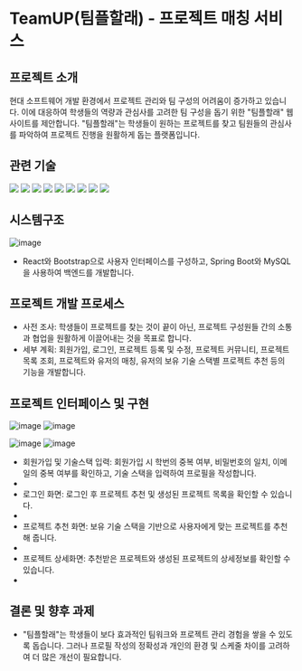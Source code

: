# TeamUP(팀플할래) - 프로젝트 매칭 서비스

## 프로젝트 소개


현대 소프트웨어 개발 환경에서 프로젝트 관리와 팀 구성의 어려움이 증가하고 있습니다. 이에 대응하여 학생들의 역량과 관심사를 고려한 팀 구성을 돕기 위한 "팀플할래" 웹사이트를 제안합니다. "팀플할래"는 학생들이 원하는 프로젝트를 찾고 팀원들의 관심사를 파악하여 프로젝트 진행을 원활하게 돕는 플랫폼입니다.


## 관련 기술


<img src="https://img.shields.io/badge/python-3776AB?style=for-the-badge&logo=python&logoColor=white"> <img src="https://img.shields.io/badge/java-FF160B?style=for-the-badge&logo=java&logoColor=white"> <img src="https://img.shields.io/badge/springboot-6DB33F?style=for-the-badge&logo=springboot&logoColor=white"> <img src="https://img.shields.io/badge/mysql-4479A1?style=for-the-badge&logo=mysql&logoColor=white"> <img src="https://img.shields.io/badge/jQuery-0769AD?style=for-the-badge&logo=jQuery&logoColor=white"> <img src="https://img.shields.io/badge/RestFulApi-3693F3?style=for-the-badge&logo=icloud&logoColor=white"> <img src="https://img.shields.io/badge/anaconda-44A833?style=for-the-badge&logo=anaconda&logoColor=white"> <img src="https://img.shields.io/badge/react-61DAFB?style=for-the-badge&logo=react&logoColor=white"> <img src="https://img.shields.io/badge/bootstrap-7952B3?style=for-the-badge&logo=bootstrap&logoColor=white">


## 시스템구조


![image](https://github.com/kchy0625/teamup/assets/56716209/f9a5b3f1-484b-4808-96bc-ebed686b1183)
- React와 Bootstrap으로 사용자 인터페이스를 구성하고, Spring Boot와 MySQL을 사용하여 백엔드를 개발합니다.


## 프로젝트 개발 프로세스


- 사전 조사: 학생들이 프로젝트를 찾는 것이 끝이 아닌, 프로젝트 구성원들 간의 소통과 협업을 원활하게 이끌어내는 것을 목표로 합니다.
- 세부 계획: 회원가입, 로그인, 프로젝트 등록 및 수정, 프로젝트 커뮤니티, 프로젝트 목록 조회, 프로젝트와 유저의 매칭, 유저의 보유 기술 스택별 프로젝트 추천 등의 기능을 개발합니다.


## 프로젝트 인터페이스 및 구현

![image](https://github.com/kchy0625/teamup/assets/56716209/05b3b485-2cba-4def-be25-7966d4acbac2)
![image](https://github.com/kchy0625/teamup/assets/56716209/25d6f8ce-0c77-437e-bf7e-8a6b3c1f48b1)

![image](https://github.com/kchy0625/teamup/assets/56716209/74cae24e-d7b0-489b-a8c4-700daf02f0e6)
![image](https://github.com/kchy0625/teamup/assets/56716209/411805a9-d179-4fd8-beb1-5d3f222490a3)


- 회원가입 및 기술스택 입력: 회원가입 시 학번의 중복 여부, 비밀번호의 일치, 이메일의 중복 여부를 확인하고, 기술 스택을 입력하여 프로필을 작성합니다.
- 
- 로그인 화면: 로그인 후 프로젝트 추천 및 생성된 프로젝트 목록을 확인할 수 있습니다.
- 
- 프로젝트 추천 화면: 보유 기술 스택을 기반으로 사용자에게 맞는 프로젝트를 추천해 줍니다.
- 
- 프로젝트 상세화면: 추천받은 프로젝트와 생성된 프로젝트의 상세정보를 확인할 수 있습니다.
- 
## 결론 및 향후 과제


- "팀플할래"는 학생들이 보다 효과적인 팀워크와 프로젝트 관리 경험을 쌓을 수 있도록 돕습니다. 그러나 프로필 작성의 정확성과 개인의 환경 및 스케줄 차이를 고려하여 더 많은 개선이 필요합니다.
